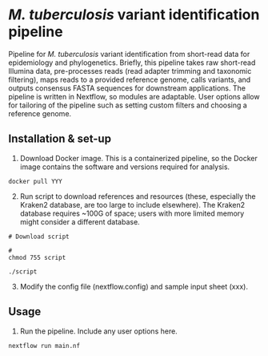 # *M. tuberculosis*  variant identification pipeline

Pipeline for *M. tuberculosis* variant identification from short-read data for epidemiology and phylogenetics. Briefly, this pipeline takes raw short-read Illumina data, pre-processes reads (read adapter trimming and taxonomic filtering), maps reads to a provided reference genome, calls variants, and outputs consensus FASTA sequences for downstream applications. The pipeline is written in Nextflow, so modules are adaptable. User options allow for tailoring of the pipeline such as setting custom filters and choosing a reference genome.

## Installation & set-up

1. Download Docker image. This is a containerized pipeline, so the Docker image contains the software and versions required for analysis.
```
docker pull YYY 
```

2. Run script to download references and resources (these, especially the Kraken2 database, are too large to include elsewhere). The Kraken2 database requires ~100G of space; users with more limited memory might consider a different database.
```
# Download script

#
chmod 755 script

./script
```

3. Modify the config file (nextflow.config) and sample input sheet (xxx). 


## Usage
1. Run the pipeline. Include any user options here. 
```
nextflow run main.nf
```
